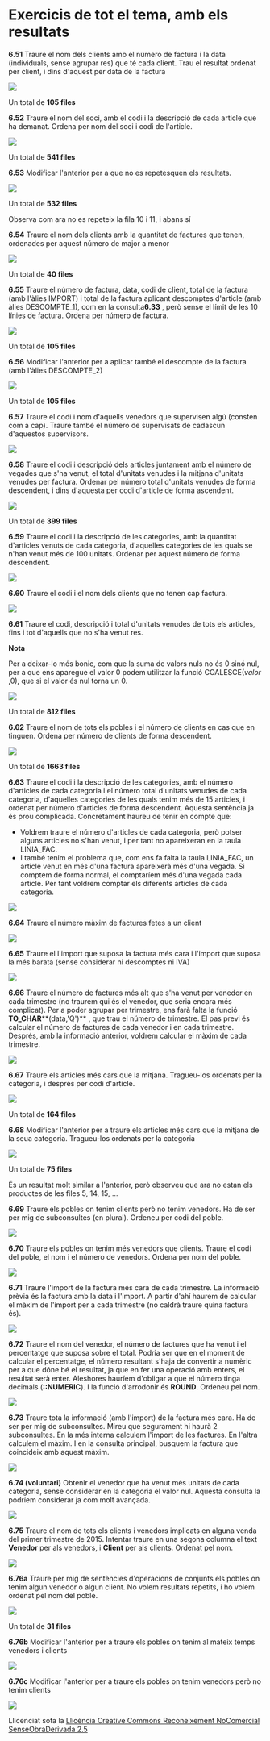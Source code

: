 # Exercicis de tot el tema, amb els resultats

**6.51** Traure el nom dels clients amb el número de factura i la data
(individuals, sense agrupar res) que té cada client. Trau el resultat ordenat
per client, i dins d'aquest per data de la factura

![](Ex_6_51.png)

Un total de **105 files**

**6.52** Traure el nom del soci, amb el codi i la descripció de cada
article que ha demanat. Ordena per nom del soci i codi de l'article.

![](Ex_6_52.png)

Un total de **541 files**

**6.53** Modificar l'anterior per a que no es repetesquen els resultats.

![](Ex_6_53.png)

Un total de ****532 files****

Observa com ara no es repeteix la fila 10 i 11, i abans sí

**6.54** Traure el nom dels clients amb la quantitat de factures que
tenen, ordenades per aquest número de major a menor

![](Ex_6_54.png)

Un total de **40 files**

**6.55** Traure el número de factura, data, codi de client, total de la
factura (amb l'àlies IMPORT) i total de la factura aplicant descomptes
d'article (amb àlies DESCOMPTE_1), com en la consulta**6.33** , però sense el
límit de les 10 línies de factura. Ordena per número de factura.

![](Ex_6_55.png)

Un total de **105 files**

**6.56** Modificar l'anterior per a aplicar també el descompte de la
factura (amb l'àlies DESCOMPTE_2)

![](Ex_6_56.png)

Un total de **105 files**

**6.57** Traure el codi i nom d'aquells venedors que supervisen algú
(consten com a cap). Traure també el número de supervisats de cadascun
d'aquestos supervisors.

![](Ex_6_57.png)

**6.58** Traure el codi i descripció dels articles juntament amb
el número de vegades que s'ha venut, el total d'unitats venudes i la mitjana
d'unitats venudes per factura. Ordenar pel número total d'unitats venudes de
forma descendent, i dins d'aquesta per codi d'article de forma ascendent.

![](Ex_6_58.png)

Un total de **399 files**

**6.59** Traure el codi i la descripció de les categories, amb la
quantitat d'articles venuts de cada categoria, d'aquelles categories de les
quals se n'han venut més de 100 unitats. Ordenar per aquest número de forma
descendent.

![](Ex_6_59.png)

**6.60** Traure el codi i el nom dels clients que no tenen cap factura.

![](Ex_6_60.png)

**6.61** Traure el codi, descripció i total d'unitats venudes de tots
els articles, fins i tot d'aquells que no s'ha venut res.

**Nota**

Per a deixar-lo més bonic, com que la suma de valors nuls no és 0 sinó nul,
per a que ens aparegue el valor 0 podem utilitzar la funció COALESCE(_valor_
,0), que si el valor és nul torna un 0.

![](Ex_6_61.png)

Un total de **812 files**

**6.62** Traure el nom de tots els pobles i el número de clients en
cas que en tinguen. Ordena per número de clients de forma descendent.

![](Ex_6_62.png)

Un total de **1663 files**

**6.63** Traure el codi i la descripció de les categories, amb el
número d'articles de cada categoria i el número total d'unitats venudes de
cada categoria, d'aquelles categories de les quals tenim més de 15 articles, i
ordenat per número d'articles de forma descendent. Aquesta sentència ja és
prou complicada. Concretament haureu de tenir en compte que:

  * Voldrem traure el número d'articles de cada categoria, però potser alguns articles no s'han venut, i per tant no apareixeran en la taula LINIA_FAC.
  * I també tenim el problema que, com ens fa falta la taula LINIA_FAC, un article venut en més d'una factura apareixerà més d'una vegada. Si comptem de forma normal, el comptaríem més d'una vegada cada article. Per tant voldrem comptar els diferents articles de cada categoria.

![](Ex_6_63.png)

**6.64** Traure el número màxim de factures fetes a un client

![](Ex_6_64.png)

**6.65** Traure el l'import que suposa la factura més cara i l'import que
suposa la més barata (sense considerar ni descomptes ni IVA)

![](Ex_6_65.png)

**6.66** Traure el número de factures més alt que s'ha venut per venedor en
cada trimestre (no traurem qui és el venedor, que seria encara més complicat).
Per a poder agrupar per trimestre, ens farà falta la funció
**TO_CHAR****(data,'Q')** , que trau el número de trimestre. El pas previ és
calcular el número de factures de cada venedor i en cada trimestre. Després,
amb la informació anterior, voldrem calcular el màxim de cada trimestre.

![](Ex_6_66.png)

**6.67** Traure els articles més cars que la mitjana. Tragueu-los ordenats per
la categoria, i després per codi d'article.

![](Ex_6_67.png)

Un total de **164 files**

**6.68** Modificar l'anterior per a traure els articles més cars que la
mitjana de la seua categoria. Tragueu-los ordenats per la categoria

![](Ex_6_68.png)

Un total de **75 files**

És un resultat molt similar a l'anterior, però observeu que ara no estan els
productes de les files 5, 14, 15, ...

**6.69** Traure els pobles on tenim clients però no tenim venedors. Ha de ser
per mig de subconsultes (en plural). Ordeneu per codi del poble.

![](Ex_6_69.png)

**6.70** Traure els pobles on tenim més venedors que clients. Traure el codi
del poble, el nom i el número de venedors. Ordena per nom del poble.

![](Ex_6_70.png)

**6.71** Traure l'import de la factura més cara de cada trimestre. La
informació prèvia és la factura amb la data i l'import. A partir d'ahí haurem
de calcular el màxim de l'import per a cada trimestre (no caldrà traure quina
factura és).

![](Ex_6_71.png)

**6.72** Traure el nom del venedor, el número de factures que ha venut i el
percentatge que suposa sobre el total. Podria ser que en el moment de calcular
el percentatge, el número resultant s'haja de convertir a numèric per a que
dóne bé el resultat, ja que en fer una operació amb enters, el resultat serà
enter. Aleshores hauríem d'obligar a que el número tinga decimals
(**::NUMERIC**). I la funció d'arrodonir és **ROUND**. Ordeneu pel nom.

![](Ex_6_72.png)

**6.73** Traure tota la informació (amb l'import) de la factura més cara.
Ha de ser per mig de subconsultes. Mireu que segurament hi haurà 2
subconsultes. En la més interna calculem l'import de les factures. En l'altra
calculem el màxim. I en la consulta principal, busquem la factura que
coincideix amb aquest màxim.

![](Ex_6_73.png)

**6.74 (voluntari)** Obtenir el venedor que ha venut més unitats de cada
categoria, sense considerar en la categoria el valor nul. Aquesta consulta la
podríem considerar ja com molt avançada.

![](Ex_6_74.png)

**6.75** Traure el nom de tots els clients i venedors implicats en alguna
venda del primer trimestre de 2015. Intentar traure en una segona columna el
text **Venedor** per als venedors, i **Client** per als clients. Ordenat pel
nom.

![](Ex_6_75.png)

**6.76a** Traure per mig de sentències d'operacions de conjunts els pobles on
tenim algun venedor o algun client. No volem resultats repetits, i ho volem
ordenat pel nom del poble.

![](Ex_6_76a.png)

Un total de **31 files**

**6.76b** Modificar l'anterior per a traure els pobles on tenim al mateix
temps venedors i clients

![](Ex_6_76b.png)

**6.76c** Modificar l'anterior per a traure els pobles on tenim venedors però
no tenim clients

![](Ex_6_76c.png)


Llicenciat sota la  [Llicència Creative Commons Reconeixement NoComercial
SenseObraDerivada 2.5](http://creativecommons.org/licenses/by-nc-nd/2.5/)

